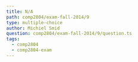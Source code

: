 ```yaml
---
title: N/A
path: comp2804/exam-fall-2014/9
type: multiple-choice
author: Michiel Smid
question: comp2804/exam-fall-2014/9/question.ts
tags:
  - comp2804
  - comp2804-exam
---
```

